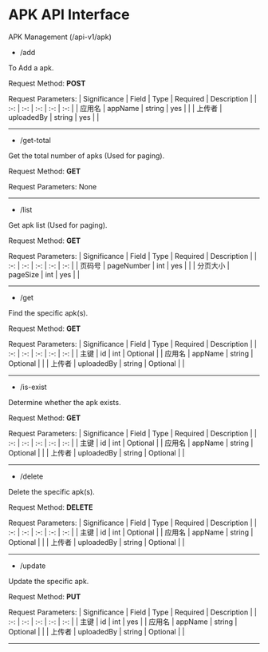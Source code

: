# APK API Interface

APK Management
(/api-v1/apk)

- /add

To Add a apk.

Request Method: **POST**

Request Parameters:
| Significance | Field | Type | Required | Description |
| :-: | :-: | :-: | :-: | :-: |
| 应用名 | appName | string | yes | |
| 上传者 | uploadedBy | string | yes | |

---

- /get-total

Get the total number of apks (Used for paging).

Request Method: **GET**

Request Parameters:
None

---

- /list

Get apk list (Used for paging).

Request Method: **GET**

Request Parameters:
| Significance | Field | Type | Required | Description |
| :-: | :-: | :-: | :-: | :-: |
| 页码号 | pageNumber | int | yes | |
| 分页大小 | pageSize | int | yes | |

---

- /get

Find the specific apk(s).

Request Method: **GET**

Request Parameters:
| Significance | Field | Type | Required | Description |
| :-: | :-: | :-: | :-: | :-: |
| 主键 | id | int | Optional | 
| 应用名 | appName | string | Optional | |
| 上传者 | uploadedBy | string | Optional | |

---

- /is-exist

Determine whether the apk exists.

Request Method: **GET**

Request Parameters:
| Significance | Field | Type | Required | Description |
| :-: | :-: | :-: | :-: | :-: |
| 主键 | id | int | Optional | 
| 应用名 | appName | string | Optional | |
| 上传者 | uploadedBy | string | Optional | | 

---

- /delete

Delete the specific apk(s).

Request Method: **DELETE**

Request Parameters:
| Significance | Field | Type | Required | Description |
| :-: | :-: | :-: | :-: | :-: |
| 主键 | id | int | Optional | 
| 应用名 | appName | string | Optional | |
| 上传者 | uploadedBy | string | Optional | |

---

- /update

Update the specific apk.

Request Method: **PUT**

Request Parameters:
| Significance | Field | Type | Required | Description |
| :-: | :-: | :-: | :-: | :-: |
| 主键 | id | int | yes | 
| 应用名 | appName | string | Optional | |
| 上传者 | uploadedBy | string | Optional | |

---